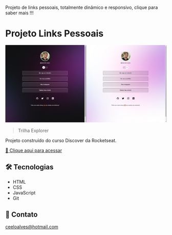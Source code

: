 Projeto de links pessoais, totalmente dinâmico e responsivo, clique para saber mais !!!
# Projeto Links Pessoais

![preview](assets/img/Preview.png)

> Trilha Explorer

Projeto construído do curso Discover da Rocketseat.

[🔗 Clique aqui para acessar](https://marcelera69.github.io/Projeto-Rocketseat/index.html)


## 🛠 Tecnologias

- HTML
- CSS
- JavaScript
- Git 

## 💛 Contato

ceeloalves@hotmail.com
